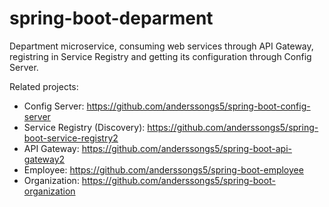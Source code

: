 # spring-boot-deparment

Department microservice, consuming web services through API Gateway, registring in Service Registry and getting its configuration through Config Server.

Related projects:

* Config Server: https://github.com/anderssongs5/spring-boot-config-server
* Service Registry (Discovery): https://github.com/anderssongs5/spring-boot-service-registry2
* API Gateway: https://github.com/anderssongs5/spring-boot-api-gateway2
* Employee: https://github.com/anderssongs5/spring-boot-employee
* Organization: https://github.com/anderssongs5/spring-boot-organization
